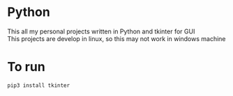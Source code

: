# Python
This all my personal projects written in Python and tkinter for GUI  
This projects are develop in linux, so this may not work in windows machine

# To run
```pip3 install tkinter```
